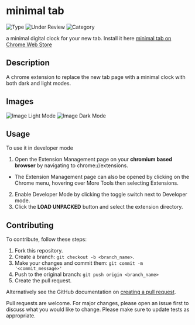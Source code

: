 # minimal tab

![Type](https://img.shields.io/badge/type-chrome%20extension-yellow?style=for-the-badge&logo=google-chrome)
![Under Review](https://img.shields.io/badge/status-Under%20Review-green?style=for-the-badge)
![Category](https://img.shields.io/badge/category-Productivity-blue?style=for-the-badge)

a minimal digital clock for your new tab.
Install it here [minimal tab on Chrome Web Store](https://chrome.google.com/webstore/detail/minimal-tab/ifankoleifdaeemkniijicghmkmdjokl?hl=en&authuser=0)

## Description
A chrome extension to replace the new tab page with a minimal clock with both dark and light modes.

## Images
![Image Light Mode](https://github.com/manavendrasen/minimal-tab-chrome-extension/blob/master/screenshots/1.png)
![Image Dark Mode](https://github.com/manavendrasen/minimal-tab-chrome-extension/blob/master/screenshots/2.png)

## Usage

To use it in developer mode
1. Open the Extension Management page on your **chromium based browser** by navigating to chrome://extensions.
 * The Extension Management page can also be opened by clicking on the Chrome menu, hovering over More Tools then selecting Extensions.
2. Enable Developer Mode by clicking the toggle switch next to Developer mode.
3. Click the **LOAD UNPACKED** button and select the extension directory.

## Contributing
To contribute, follow these steps:

1. Fork this repository.
2. Create a branch: `git checkout -b <branch_name>`.
3. Make your changes and commit them: `git commit -m '<commit_message>'`
4. Push to the original branch: `git push origin <branch_name>`
5. Create the pull request.

Alternatively see the GitHub documentation on [creating a pull request](https://help.github.com/en/github/collaborating-with-issues-and-pull-requests/creating-a-pull-request).

Pull requests are welcome. For major changes, please open an issue first to discuss what you would like to change.
Please make sure to update tests as appropriate.
